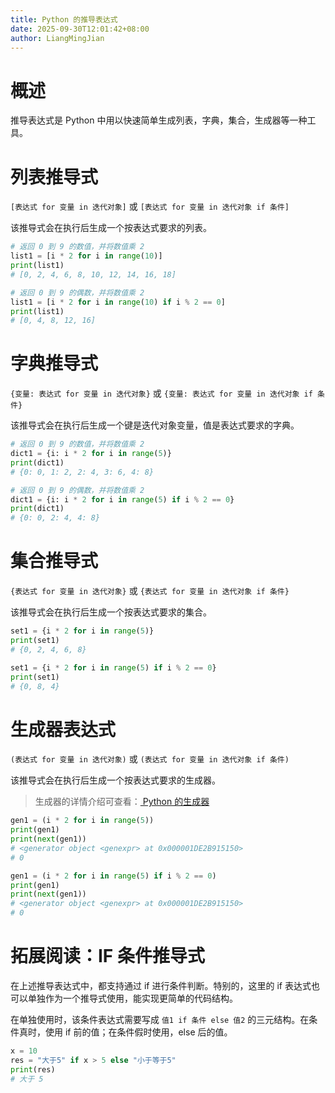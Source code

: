 ```yaml
---
title: Python 的推导表达式
date: 2025-09-30T12:01:42+08:00
author: LiangMingJian
---
```


# 概述

推导表达式是 Python 中用以快速简单生成列表，字典，集合，生成器等一种工具。

# 列表推导式

`[表达式 for 变量 in 迭代对象]` 或 `[表达式 for 变量 in 迭代对象 if 条件]`

该推导式会在执行后生成一个按表达式要求的列表。

```python
# 返回 0 到 9 的数值，并将数值乘 2
list1 = [i * 2 for i in range(10)]  
print(list1)
# [0, 2, 4, 6, 8, 10, 12, 14, 16, 18]

# 返回 0 到 9 的偶数，并将数值乘 2
list1 = [i * 2 for i in range(10) if i % 2 == 0]  
print(list1)
# [0, 4, 8, 12, 16]
```

# 字典推导式

`{变量: 表达式 for 变量 in 迭代对象}` 或 `{变量: 表达式 for 变量 in 迭代对象 if 条件}`

该推导式会在执行后生成一个键是迭代对象变量，值是表达式要求的字典。

```python
# 返回 0 到 9 的数值，并将数值乘 2
dict1 = {i: i * 2 for i in range(5)}  
print(dict1)
# {0: 0, 1: 2, 2: 4, 3: 6, 4: 8}

# 返回 0 到 9 的偶数，并将数值乘 2
dict1 = {i: i * 2 for i in range(5) if i % 2 == 0}  
print(dict1)
# {0: 0, 2: 4, 4: 8}
```

# 集合推导式

`{表达式 for 变量 in 迭代对象}` 或 `{表达式 for 变量 in 迭代对象 if 条件}`

该推导式会在执行后生成一个按表达式要求的集合。

```python
set1 = {i * 2 for i in range(5)}  
print(set1)
# {0, 2, 4, 6, 8}

set1 = {i * 2 for i in range(5) if i % 2 == 0}  
print(set1)
# {0, 8, 4}
```

# 生成器表达式

`(表达式 for 变量 in 迭代对象)` 或 `(表达式 for 变量 in 迭代对象 if 条件)`

该推导式会在执行后生成一个按表达式要求的生成器。

> 生成器的详情介绍可查看：[ Python 的生成器 ](https://zhuanlan.zhihu.com/p/1956366187660312673)

```python
gen1 = (i * 2 for i in range(5))  
print(gen1)  
print(next(gen1))
# <generator object <genexpr> at 0x000001DE2B915150>
# 0

gen1 = (i * 2 for i in range(5) if i % 2 == 0)
print(gen1)  
print(next(gen1))
# <generator object <genexpr> at 0x000001DE2B915150>
# 0
```

# 拓展阅读：IF 条件推导式

在上述推导表达式中，都支持通过 if 进行条件判断。特别的，这里的 if 表达式也可以单独作为一个推导式使用，能实现更简单的代码结构。

在单独使用时，该条件表达式需要写成 `值1 if 条件 else 值2` 的三元结构。在条件真时，使用 if 前的值；在条件假时使用，else 后的值。

```python
x = 10  
res = "大于5" if x > 5 else "小于等于5"  
print(res)
# 大于 5
```
